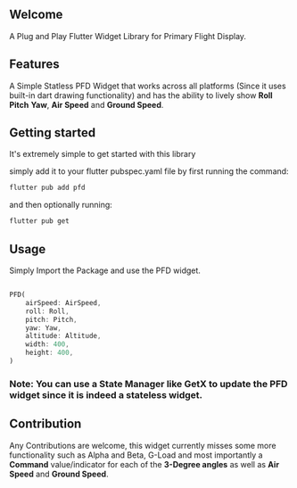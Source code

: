 ## Welcome 

A Plug and Play Flutter Widget Library for Primary Flight Display.

## Features

A Simple Statless PFD Widget that works across all platforms (Since it uses built-in dart drawing functionality) and has the ability to lively show **Roll** **Pitch** **Yaw**, **Air Speed** and **Ground Speed**.


## Getting started

It's extremely simple to get started with this library

simply add it to your flutter pubspec.yaml file by first running the command:

```bash
flutter pub add pfd
```

and then optionally running:

```bash
flutter pub get
```

## Usage

Simply Import the Package and use the PFD widget.

```dart

PFD(
    airSpeed: AirSpeed,
    roll: Roll,
    pitch: Pitch,
    yaw: Yaw,
    altitude: Altitude,
    width: 400,
    height: 400,
)
```

### Note: You can use a State Manager like GetX to update the PFD widget since it is indeed a stateless widget.

## Contribution

Any Contributions are welcome, this widget currently misses some more functionality such as Alpha and Beta, G-Load and most importantly a **Command** value/indicator for each of the **3-Degree angles** as well as **Air Speed** and **Ground Speed**.

